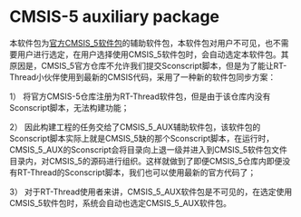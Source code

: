 # CMSIS-5 auxiliary package

本软件包为[官方CMSIS_5软件包](https://github.com/ARM-software/CMSIS_5)的辅助软件包，本软件包对用户不可见，也不需要用户进行选定，在用户选择使用CMSIS_5软件包时，会自动选定本软件包。其原因是，CMSIS_5官方仓库不允许我们提交Sconscript脚本，但是为了能让RT-Thread小伙伴使用到最新的CMSIS代码，采用了一种新的软件包同步方案：

1） 将官方CMSIS-5仓库注册为RT-Thread软件包，但是由于该仓库内没有Sconscript脚本，无法构建功能；

2） 因此构建工程的任务交给了CMSIS_5_AUX辅助软件包，该软件包的Sconscript脚本实际上就是CMSIS_5缺的那个Sconscript脚本，在运行时，CMSIS_5_AUX的Sconscript会将目录向上退一级并进入到CMSIS_5软件包文件目录内，对CMSIS_5的源码进行组织。这样就做到了即便CMSIS_5仓库内即便没有RT-Thread的Sconscript脚本，我们也可以使用最新的官方代码了；

3） 对于RT-Thread使用者来讲，CMSIS_5_AUX软件包是不可见的，在选定使用CMSIS_5软件包时，系统会自动也选定CMSIS_5_AUX软件包。
